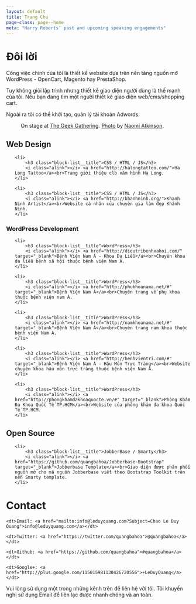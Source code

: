 ```yaml
---
layout: default
title: Trang Chu
page-class: page--home
meta: "Harry Roberts’ past and upcoming speaking engagements"
---
```


<h1 id="about-section">Đôi lời</h1>

Công việc chính của tôi là thiết kế website dựa trên nền tảng nguồn mở WordPress - OpenCart, Magento hay PrestaShop.

Tuy không giỏi lập trình nhưng thiết kế giao diện người dùng là thế mạnh của tôi. Nếu bạn đang tìm một người thiết kế giao diện web/cms/shopping cart.

Ngoài ra tôi có thể khởi tạo, quản lý tài khoản Adwords.

<figure>
  <!-- <img src="/img/content/speaking.jpg" alt=""> -->
  <figcaption>
      On stage at <a href="http://2014.thegeekgathering.org/">The Geek Gathering</a>.
      <a href="https://www.flickr.com/photos/naomiatkinson/14165689102/">Photo</a> by
      <a href="https://twitter.com/naomisusi">Naomi Atkinson</a>.
  </figcaption>
</figure>

<h2 id="work-section">Web Design</h2>

<ul class="block-list  landmark">

	<li>
        <h3 class="block-list__title">CSS / HTML / JS</h3>
		<i class="alink"></i> <a href="http://halongtattoo.com/">Ha Long Tattoo</a><br>Trang giới thiệu clb xăm hình Hạ Long.
	</li>

	<li>
        <h3 class="block-list__title">CSS / HTML / JS</h3>
		<i class="alink"></i> <a href="http://khanhninh.org/">Khanh Ninh Artist</a><br>Website cá nhân của chuyên gia làm đẹp Khánh Ninh.
	</li>

</ul>

<h3>WordPress Development</h3>

<ul class="block-list  block-list">

	<li>
        <h3 class="block-list__title">WordPress</h3>
		<i class="alink"></i> <a href="http://dieutribenhxahoi.com/" target="_blank">Bệnh Viện Nam Á - Khoa Da Liễu</a><br>Chuyên khoa da liễu bệnh xã hội thuộc bệnh viện Nam Á.
	</li>
	
	<li>
        <h3 class="block-list__title">WordPress</h3>
		<i class="alink"></i> <a href="http://phukhoanama.net/#" target="_blank">Bệnh Viện Nam Á</a><br>Chuyên trang về phụ khoa thuộc bệnh viện nam Á.
	</li>
	
	<li>
        <h3 class="block-list__title">WordPress</h3>
		<i class="alink"></i> <a href="http://namkhoanama.net/#" target="_blank">Bệnh Viện Nam Á</a><br>Chuyên trang nam khoa thuộc bệnh viện Nam Á.
	</li>
	
	<li>
        <h3 class="block-list__title">WordPress</h3>
		<i class="alink"></i> <a href="http://benhvientri.com/#" target="_blank">Bệnh Viện Nam Á - Hậu Môn Trực Tràng</a><br>Website chuyên khoa hậu môn trực tràng thuộc bệnh viện Nam Á.
	</li>
	
	<li>
        <h3 class="block-list__title">WordPress</h3>
		<i class="alink"></i> <a href="http://phongkhamdakhoaquocte.vn/#" target="_blank">Phòng Khám Đa Khoa Quốc Tế TP.HCM</a><br>Website của phòng khám đa khoa Quốc Tế TP.HCM.
	</li>

</ul>

<h2>Open Source</h2>

<ul class="block-list  opensource">

	<li>
        <h3 class="block-list__title">JobberBase / Smarty</h3>
		<i class="alink"></i> <a href="https://github.com/quangbahoa/Jobberbase-Bootstrap" target="_blank">Jobberbase Template</a><br>Giao diện được phân phối nguồn mở cho mã nguồn Jobberbase viết theo Bootstrap Toolkit trên nền Smarty template.
	</li>

</ul>

<h1 id="contact-section">Contact</h1>

<dl>

    <dt>Email: <a href="mailto:info@leduyquang.com?Subject=Chao Le Duy Quang">info@leduyquang.com</a></dt>
    
    <dt>Twitter: <a href="https://twitter.com/quangbahoa">@quangbahoa</a></dt>
    
    <dt>Github: <a href="https://github.com/quangbahoa">#quangbahoa</a></dt>
    
    <dt>Google+: <a href="http://plus.google.com/115015981130426720556">+LeDuyQuang</a></dt>

</dl>

Vui lòng sử dụng một trong những kênh trên để liên hệ với tôi. Tôi khuyến nghị sử dụng Email để liên lạc được nhanh chóng và an toàn.
